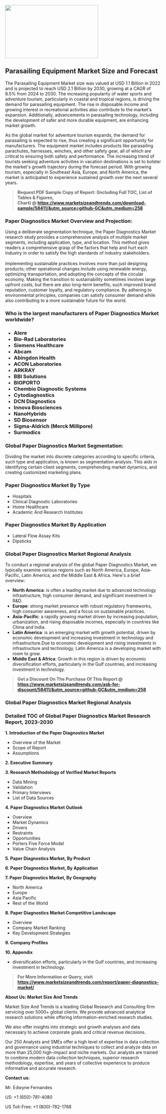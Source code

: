 <p><img class="alignnone size-medium wp-image-20088" src="https://ffe5etoiles.com/wp-content/uploads/2024/12/MST1-300x171.png" alt="" width="300" height="171" /></p><h2>Parasailing Equipment Market Size and Forecast</h2><p>The Parasailing Equipment Market size was valued at USD 1.1 Billion in 2022 and is projected to reach USD 2.1 Billion by 2030, growing at a CAGR of 8.5% from 2024 to 2030. The increasing popularity of water sports and adventure tourism, particularly in coastal and tropical regions, is driving the demand for parasailing equipment. The rise in disposable income and growing interest in recreational activities also contribute to the market's expansion. Additionally, advancements in parasailing technology, including the development of safer and more durable equipment, are enhancing market growth.</p><p>As the global market for adventure tourism expands, the demand for parasailing is expected to rise, thus creating a significant opportunity for manufacturers. The equipment market includes products like parasailing parachutes, harnesses, winches, and other safety gear, all of which are critical to ensuring both safety and performance. The increasing trend of tourists seeking adventure activities in vacation destinations is set to bolster the market's growth trajectory during the forecast period. With growing tourism, especially in Southeast Asia, Europe, and North America, the market is anticipated to experience sustained growth over the next several years.</p></p><blockquote id="" class=""><strong>Request PDF Sample Copy of Report: (Including Full TOC, List of Tables &amp; Figures, Chart)&nbsp;@&nbsp;<strong><a href="https://www.marketsizeandtrends.com/download-sample/58411/&utm_source=github-GC&utm_medium=258" target="_blank">https://www.marketsizeandtrends.com/download-sample/58411/&utm_source=github-GC&utm_medium=258</a></strong></strong></blockquote><h3 id="" class="">Paper Diagnostics Market&nbsp;Overview and Projection:</h3><p id="" class="">Using a deliberate segmentation technique, the Paper Diagnostics Market research study provides a comprehensive analysis of multiple market segments, including application, type, and location. This method gives readers a comprehensive grasp of the factors that help and hurt each industry in order to satisfy the high standards of industry stakeholders. <br /> <br />Implementing sustainable practices involves more than just designing products; other operational changes include using renewable energy, optimizing transportation, and adopting the concepts of the circular economy. Making the transition to sustainability sometimes involves large upfront costs, but there are also long-term benefits, such improved brand reputation, customer loyalty, and regulatory compliance. By adhering to environmental principles, companies can satisfy consumer demand while also contributing to a more sustainable future for the world.</p><h3 id="" class="">Who is the largest manufacturers of&nbsp;Paper Diagnostics Market worldwide?</h3><h3 class=""><p><ul><li>Alere </li><li> Bio-Rad Laboratories </li><li> Siemens Healthcare </li><li> Abcam </li><li> Abingdon Health </li><li> ACON Laboratories </li><li> ARKRAY </li><li> BBI Solutions </li><li> BIOPORTO </li><li> Chembio Diagnostic Systems </li><li> Cytodiagnostics </li><li> DCN Diagnostics </li><li> Innova Biosciences </li><li> NanoHybrids </li><li> SD Biosensor </li><li> Sigma-Aldrich (Merck Millipore) </li><li> Surmodics</li></ul></p></h3><h3 id="" class="">Global&nbsp;Paper Diagnostics Market Segmentation:</h3><p id="" class="">Dividing the market into discrete categories according to specific criteria, such type and application, is known as segmentation analysis. This aids in identifying certain client segments, comprehending market dynamics, and creating customized marketing plans.</p><h3 id="" class="">Paper Diagnostics Market&nbsp;By Type</h3><p><p><ul><li>Hospitals </li><li> Clinical Diagnostic Laboratories </li><li> Home Healthcare </li><li> Academic And Research Institutes</p></li></ul></p></p><h3 id="" class="">Paper Diagnostics Market&nbsp;By Application</h3><p class=""><p><ul><li>Lateral Flow Assay Kits </li><li> Dipsticks</li></ul></p></p><h3 id="" class="">Global Paper Diagnostics Market Regional Analysis</h3><p id="" class="">To conduct a regional analysis of the global Paper Diagnostics Market, we typically examine various regions such as North America, Europe, Asia-Pacific, Latin America, and the Middle East &amp; Africa. Here's a brief overview:</p><ul><li><strong>North America</strong>: is often a leading market due to advanced technology infrastructure, high consumer demand, and significant investment in R&amp;D.</li><li><strong>Europe</strong>: strong market presence with robust regulatory frameworks, high consumer awareness, and a focus on sustainable practices.</li><li><strong>Asia-Pacific</strong>: a rapidly growing market driven by increasing population, urbanization, and rising disposable incomes, especially in countries like China and India.</li><li><strong>Latin America</strong>: is an emerging market with growth potential, driven by economic development and increasing investment in technology and infrastructure.Due to economic development and rising investments in infrastructure and technology, Latin America is a developing market with room to grow.</li><li><strong>Middle East &amp; Africa</strong>: Growth in this region is driven by economic diversification efforts, particularly in the Gulf countries, and increasing investment in technology.</li></ul><blockquote id="" class=""><strong>Get a Discount On The Purchase Of This Report @ <strong><a href="https://www.marketsizeandtrends.com/ask-for-discount/58411/&utm_source=github-GC&utm_medium=258" target="_blank">https://www.marketsizeandtrends.com/ask-for-discount/58411/&utm_source=github-GC&utm_medium=258</a></strong></strong></blockquote><h3 id="" class="">Global Paper Diagnostics Market Regional Analysis</h3><h3 id="" class="">Detailed TOC of Global Paper Diagnostics Market Research Report, 2023-2030</h3><p id="" class=""><strong>1. Introduction of the Paper Diagnostics Market</strong></p><ul><li>Overview of the Market</li><li>Scope of Report</li><li>Assumptions</li></ul><p id="" class=""><strong>2. Executive Summary</strong></p><p id="" class=""><strong>3. Research Methodology of Verified Market Reports</strong></p><ul><li>Data Mining</li><li>Validation</li><li>Primary Interviews</li><li>List of Data Sources</li></ul><p id="" class=""><strong>4. Paper Diagnostics Market Outlook</strong></p><ul><li>Overview</li><li>Market Dynamics</li><li>Drivers</li><li>Restraints</li><li>Opportunities</li><li>Porters Five Force Model</li><li>Value Chain Analysis</li></ul><p id="" class=""><strong>5. Paper Diagnostics Market, By Product</strong></p><p id="" class=""><strong>6. Paper Diagnostics Market, By Application</strong></p><p id="" class=""><strong>7. Paper Diagnostics Market, By Geography</strong></p><ul><li>North America</li><li>Europe</li><li>Asia Pacific</li><li>Rest of the World</li></ul><p id="" class=""><strong>8. Paper Diagnostics Market Competitive Landscape</strong></p><ul><li>Overview</li><li>Company Market Ranking</li><li>Key Development Strategies</li></ul><p id="" class=""><strong>9. Company Profiles</strong></p><p id="" class=""><strong>10. Appendix</strong></p><ul><li>diversification efforts, particularly in the Gulf countries, and increasing investment in technology.</li></ul><blockquote id="" class=""><strong>For More Information or Query, visit <strong><strong><a href="https://www.marketsizeandtrends.com/report/paper-diagnostics-market/" target="_blank">https://www.marketsizeandtrends.com/report/paper-diagnostics-market/</a></strong></strong></strong></blockquote><p id="" class=""><strong>About Us: Market Size And Trends</strong></p><p id="" class="">Market Size And Trends is a leading Global Research and Consulting firm servicing over 5000+ global clients. We provide advanced analytical research solutions while offering information-enriched research studies.</p><p id="" class="">We also offer insights into strategic and growth analyses and data necessary to achieve corporate goals and critical revenue decisions.</p><p id="" class="">Our 250 Analysts and SMEs offer a high level of expertise in data collection and governance using industrial techniques to collect and analyze data on more than 25,000 high-impact and niche markets. Our analysts are trained to combine modern data collection techniques, superior research methodology, expertise, and years of collective experience to produce informative and accurate research.</p><p id="" class=""><strong>Contact us:</strong></p><p id="" class="">Mr. Edwyne Fernandes</p><p id="" class="">US: +1 (650)-781-4080</p><p id="" class="">US Toll-Free: +1 (800)-782-1768</p>

